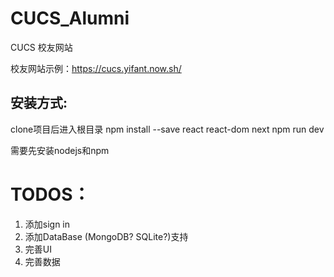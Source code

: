 # CUCS_Alumni
CUCS 校友网站

校友网站示例：https://cucs.yifant.now.sh/


## 安装方式:
clone项目后进入根目录
npm install --save react react-dom next
npm run dev

需要先安装nodejs和npm

# TODOS：
1. 添加sign in
2. 添加DataBase (MongoDB? SQLite?)支持
3. 完善UI
4. 完善数据
